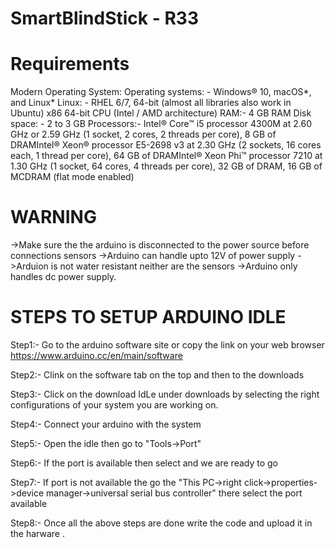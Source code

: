 # SmartBlindStick - R33

Requirements
====================================
Modern Operating System:
Operating systems: - Windows® 10, macOS*, and Linux*
Linux: -   RHEL 6/7, 64-bit (almost all libraries also work in Ubuntu) x86 64-bit CPU (Intel / AMD architecture)
RAM:-           4 GB RAM
Disk space: - 2 to 3 GB
Processors:-   Intel® Core™ i5 processor 4300M at 2.60 GHz or 2.59 GHz (1 socket, 2 cores, 2 threads per core), 8 GB of DRAMIntel® Xeon® processor E5-2698 v3 at 2.30 GHz (2 sockets, 16 cores each, 1 thread per core), 64 GB of DRAMIntel® Xeon Phi™ processor 7210 at 1.30 GHz (1 socket, 64 cores, 4 threads per core), 32 GB of DRAM, 16 GB of MCDRAM (flat mode enabled)

WARNING
=====================================
->Make sure the the arduino is disconnected to the power source before connections sensors
->Arduino can handle upto 12V of power supply 
->Arduion is not water resistant neither are the sensors
->Arduino only handles dc power supply.

STEPS TO SETUP ARDUINO IDLE
============================

Step1:- Go to the arduino software site or copy the link on your web browser https://www.arduino.cc/en/main/software
 

Step2:- Clink on the software tab on the top and then to the downloads

Step3:- Click on the download IdLe under downloads by selecting the right configurations  of your system you are working on.

Step4:- Connect your arduino with the system

Step5:- Open the idle then go to "Tools->Port"
 
Step6:- If the port is available then select and we are ready to go

Step7:- If port is not available the go the "This PC->right click->properties->device manager->universal serial bus controller" there select the port available
 
Step8:- Once all the above steps are done write the code and upload it in the harware . 
